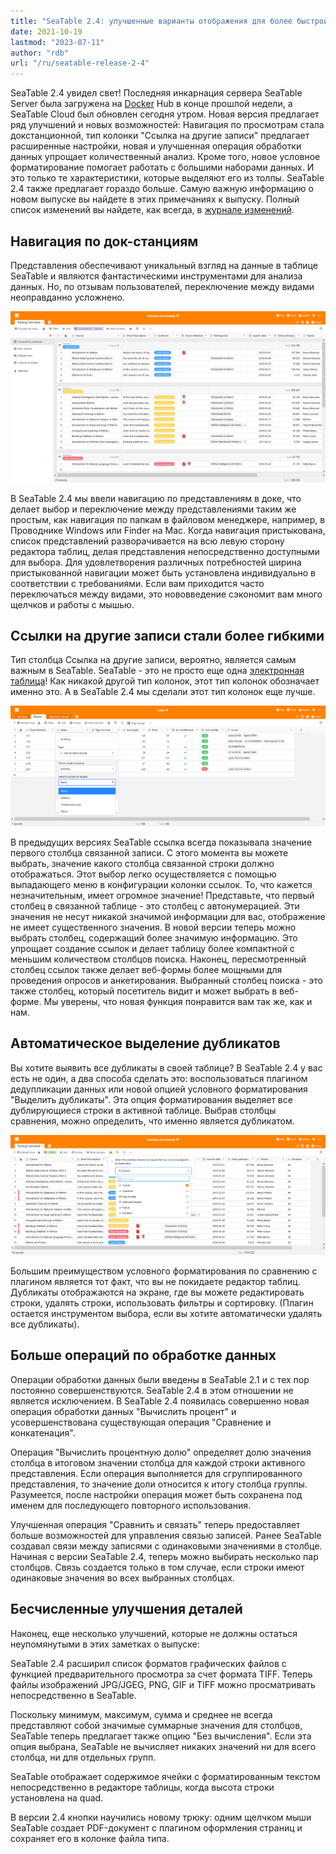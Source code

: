 ```yaml
---
title: "SeaTable 2.4: улучшенные варианты отображения для более быстрой работы - SeaTable"
date: 2021-10-19
lastmod: "2023-07-11"
author: "rdb"
url: "/ru/seatable-release-2-4"
---
```


SeaTable 2.4 увидел свет! Последняя инкарнация сервера SeaTable Server была загружена на [Docker](https://hub.docker.com/u/seatable) Hub в конце прошлой недели, а SeaTable Cloud был обновлен сегодня утром. Новая версия предлагает ряд улучшений и новых возможностей: Навигация по просмотрам стала докстанционной, тип колонки "Ссылка на другие записи" предлагает расширенные настройки, новая и улучшенная операция обработки данных упрощает количественный анализ. Кроме того, новое условное форматирование помогает работать с большими наборами данных. И это только те характеристики, которые выделяют его из толпы. SeaTable 2.4 также предлагает гораздо больше. Самую важную информацию о новом выпуске вы найдете в этих примечаниях к выпуску. Полный список изменений вы найдете, как всегда, в [журнале изменений](https://seatable.io/ru/docs/changelog/version-2-4/).

## Навигация по док-станциям

Представления обеспечивают уникальный взгляд на данные в таблице SeaTable и являются фантастическими инструментами для анализа данных. Но, по отзывам пользователей, переключение между видами неоправданно усложнено.

![Навигация с возможностью просмотра](images/Pinnable_View_Navigation_1448x787.png)

В SeaTable 2.4 мы ввели навигацию по представлениям в доке, что делает выбор и переключение между представлениями таким же простым, как навигация по папкам в файловом менеджере, например, в Проводнике Windows или Finder на Mac. Когда навигация пристыкована, список представлений разворачивается на всю левую сторону редактора таблиц, делая представления непосредственно доступными для выбора. Для удовлетворения различных потребностей ширина пристыкованной навигации может быть установлена индивидуально в соответствии с требованиями. Если вам приходится часто переключаться между видами, это нововведение сэкономит вам много щелчков и работы с мышью.

## Ссылки на другие записи стали более гибкими

Тип столбца Ссылка на другие записи, вероятно, является самым важным в SeaTable. SeaTable - это не просто еще одна [электронная таблица](die-online-tabellenkalkulation-fuer-alle-ihre-aufgaben/)! Как никакой другой тип колонок, этот тип колонок обозначает именно это. А в SeaTable 2.4 мы сделали этот тип колонок еще лучше.

![Больше вариантов отображения колонки ссылок](images/More_Flexible_Link_Column_raw_1448x554.png)

В предыдущих версиях SeaTable ссылка всегда показывала значение первого столбца связанной записи. С этого момента вы можете выбрать, значение какого столбца связанной строки должно отображаться. Этот выбор легко осуществляется с помощью выпадающего меню в конфигурации колонки ссылок. То, что кажется незначительным, имеет огромное значение! Представьте, что первый столбец в связанной таблице - это столбец с автонумерацией. Эти значения не несут никакой значимой информации для вас, отображение не имеет существенного значения. В новой версии теперь можно выбрать столбец, содержащий более значимую информацию. Это упрощает создание ссылок и делает таблицу более компактной с меньшим количеством столбцов поиска. Наконец, пересмотренный столбец ссылок также делает веб-формы более мощными для проведения опросов и анкетирования. Выбранный столбец поиска - это также столбец, который посетитель видит и может выбрать в веб-форме. Мы уверены, что новая функция понравится вам так же, как и нам.

## Автоматическое выделение дубликатов

Вы хотите выявить все дубликаты в своей таблице? В SeaTable 2.4 у вас есть не один, а два способа сделать это: воспользоваться плагином дедупликации данных или новой опцией условного форматирования "Выделить дубликаты". Эта опция форматирования выделяет все дублирующиеся строки в активной таблице. Выбрав столбцы сравнения, можно определить, что именно является дубликатом.

![Новая опция условного форматирования &quot;Выделить дубликаты](images/Highlight_duplicates_1448x554.png)

Большим преимуществом условного форматирования по сравнению с плагином является тот факт, что вы не покидаете редактор таблиц. Дубликаты отображаются на экране, где вы можете редактировать строки, удалять строки, использовать фильтры и сортировку. (Плагин остается инструментом выбора, если вы хотите автоматически удалять все дубликаты).

## Больше операций по обработке данных

Операции обработки данных были введены в SeaTable 2.1 и с тех пор постоянно совершенствуются. SeaTable 2.4 в этом отношении не является исключением. В SeaTable 2.4 появилась совершенно новая операция обработки данных "Вычислить процент" и усовершенствована существующая операция "Сравнение и конкатенация".

Операция "Вычислить процентную долю" определяет долю значения столбца в итоговом значении столбца для каждой строки активного представления. Если операция выполняется для сгруппированного представления, то значение доли относится к итогу столбца группы. Разумеется, после настройки операция может быть сохранена под именем для последующего повторного использования.

Улучшенная операция "Сравнить и связать" теперь предоставляет больше возможностей для управления связью записей. Ранее SeaTable создавал связи между записями с одинаковыми значениями в столбце. Начиная с версии SeaTable 2.4, теперь можно выбирать несколько пар столбцов. Связь создается только в том случае, если строки имеют одинаковые значения во всех выбранных столбцах.

## Бесчисленные улучшения деталей

Наконец, еще несколько улучшений, которые не должны остаться неупомянутыми в этих заметках о выпуске:

SeaTable 2.4 расширил список форматов графических файлов с функцией предварительного просмотра за счет формата TIFF. Теперь файлы изображений JPG/JGEG, PNG, GIF и TIFF можно просматривать непосредственно в SeaTable.

Поскольку минимум, максимум, сумма и среднее не всегда представляют собой значимые суммарные значения для столбцов, SeaTable теперь предлагает также опцию "Без вычисления". Если эта опция выбрана, SeaTable не вычисляет никаких значений ни для всего столбца, ни для отдельных групп.

SeaTable отображает содержимое ячейки с форматированным текстом непосредственно в редакторе таблицы, когда высота строки установлена на quad.

В версии 2.4 кнопки научились новому трюку: одним щелчком мыши SeaTable создает PDF-документ с плагином оформления страниц и сохраняет его в колонке файла типа.
